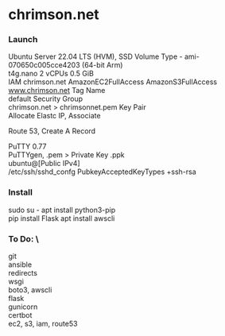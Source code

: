 # chrimson.net

### Launch
Ubuntu Server 22.04 LTS (HVM), SSD Volume Type - ami-070650c005cce4203 (64-bit Arm) \
t4g.nano 2 vCPUs 0.5 GiB \
IAM chrimson.net AmazonEC2FullAccess AmazonS3FullAccess \
www.chrimson.net Tag Name \
default Security Group \
chrimson.net > chrimsonnet.pem Key Pair \
Allocate Elastc IP, Associate

Route 53, Create A Record

PuTTY 0.77 \
PuTTYgen, .pem > Private Key .ppk \
ubuntu@[Public IPv4] \
/etc/ssh/sshd_confg PubkeyAcceptedKeyTypes +ssh-rsa

### Install
sudo su -
apt install python3-pip \
pip install Flask
apt install awscli



### To Do: \
git \
ansible \
redirects \
wsgi \
boto3, awscli \
flask \
gunicorn \
certbot \
ec2, s3, iam, route53

